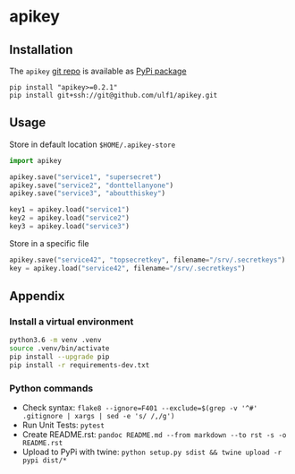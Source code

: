 # apikey

## Installation 
The `apikey` [git repo](http://github.com/ulf1/apikey) is available as [PyPi package](https://pypi.org/project/apikey)

```
pip install "apikey>=0.2.1"
pip install git+ssh://git@github.com/ulf1/apikey.git
```

## Usage
Store in default location `$HOME/.apikey-store` 

```python
import apikey

apikey.save("service1", "supersecret")
apikey.save("service2", "donttellanyone")
apikey.save("service3", "aboutthiskey")

key1 = apikey.load("service1")
key2 = apikey.load("service2")
key3 = apikey.load("service3")
```

Store in a specific file

```python
apikey.save("service42", "topsecretkey", filename="/srv/.secretkeys")
key = apikey.load("service42", filename="/srv/.secretkeys")
```


## Appendix

### Install a virtual environment

```sh
python3.6 -m venv .venv
source .venv/bin/activate
pip install --upgrade pip
pip install -r requirements-dev.txt
```


### Python commands

* Check syntax: `flake8 --ignore=F401 --exclude=$(grep -v '^#' .gitignore | xargs | sed -e 's/ /,/g')`
* Run Unit Tests: `pytest`
* Create README.rst: `pandoc README.md --from markdown --to rst -s -o README.rst`
* Upload to PyPi with twine: `python setup.py sdist && twine upload -r pypi dist/*`
